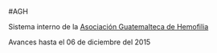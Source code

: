 #AGH

Sistema interno de la [Asociación Guatemalteca de Hemofilia](http://www.asociacionhemofiliaguatemala.com/)

Avances hasta el 06 de diciembre del 2015
